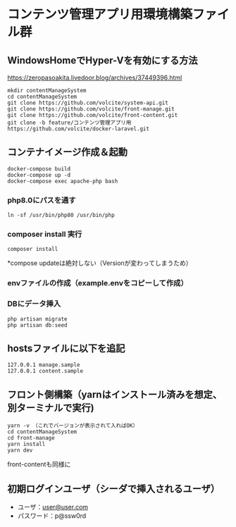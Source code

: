# コンテンツ管理アプリ用環境構築ファイル群

## WindowsHomeでHyper-Vを有効にする方法
https://zeropasoakita.livedoor.blog/archives/37449396.html

```
mkdir contentManageSystem
cd contentManageSystem
git clone https://github.com/volcite/system-api.git
git clone https://github.com/volcite/front-manage.git
git clone https://github.com/volcite/front-content.git
git clone -b feature/コンテンツ管理アプリ用 https://github.com/volcite/docker-laravel.git
```

## コンテナイメージ作成＆起動

```
docker-compose build
docker-compose up -d
docker-compose exec apache-php bash
```

### php8.0にパスを通す
```
ln -sf /usr/bin/php80 /usr/bin/php
```

### composer install 実行

```
composer install
```
*compose updateは絶対しない（Versionが変わってしまうため）

### envファイルの作成（example.envをコピーして作成）

### DBにデータ挿入

```
php artisan migrate
php artisan db:seed
```

## hostsファイルに以下を追記

```
127.0.0.1 manage.sample
127.0.0.1 content.sample
```

## フロント側構築（yarnはインストール済みを想定、別ターミナルで実行)

```
yarn -v （これでバージョンが表示されて入ればOK）
cd contentManageSystem
cd front-manage
yarn install
yarn dev
```

front-contentも同様に

## 初期ログインユーザ（シーダで挿入されるユーザ）
- ユーザ：user@user.com
- パスワード：p@ssw0rd


